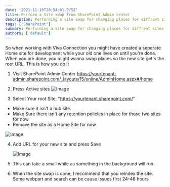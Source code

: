 ```yaml
---
date: '2021-11-10T20:54:01.975Z'
title: Perform a Site swap from SharePoint Admin center
description: Performing a site swap for changing places for diffrent sites.
tags: ['SharePoint']
summary: Performing a site swap for changing places for diffrent sites.
authors: ['default']
---
```


So when working with Viva Connection you might have created a seperate Home site for development while your old one lives on until you're done. When you are done, you might wanna swap places so the new site get's the root URL. This is how you do it

1. Visit SharePoint Admin Center
   https://yourtenant-admin.sharepoint.com/_layouts/15/online/AdminHome.aspx#/home

2. Press Active sites
   ![Image](/static/images/assets/PerformSiteSwap/2.png)

3. Select Your root Site, "https://yourtenant.sharepoint.com/"

- Make sure it isn't a hub site.
- Make Sure there isn't any retention policies in place for those two sites for now
- Remove the site as a Home Site for now

![Image](/static/images/assets/PerformSiteSwap/3.png)

4. Add URL for your new site and press Save

   ![Image](/static/images/assets/PerformSiteSwap/4.png)

5. This can take a small while as something in the background will run.

6. When the site swap is done, I recommend that you reindex the site. Some webpart and search can be cause Issues first 24-48 hours
